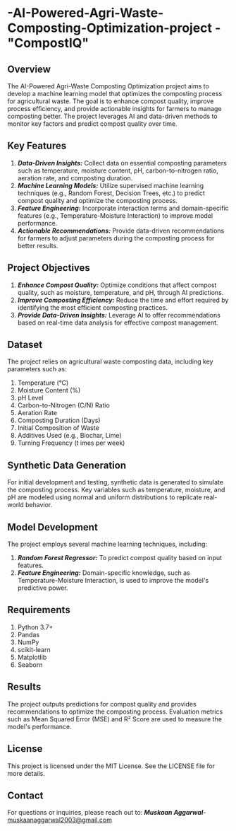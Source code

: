 # -AI-Powered-Agri-Waste-Composting-Optimization-project -"CompostIQ"

## Overview

The AI-Powered Agri-Waste Composting Optimization project aims to develop a machine learning model that optimizes the composting process for agricultural waste. The goal is to enhance compost quality, improve process efficiency, and provide actionable insights for farmers to manage composting better. The project leverages AI and data-driven methods to monitor key factors and predict compost quality over time.

## Key Features

1. ***Data-Driven Insights:*** Collect data on essential composting parameters such as temperature, moisture content, pH, carbon-to-nitrogen ratio, aeration rate, and composting duration.
2. ***Machine Learning Models:*** Utilize supervised machine learning techniques (e.g., Random Forest, Decision Trees, etc.) to predict compost quality and optimize the composting process.
3. ***Feature Engineering:*** Incorporate interaction terms and domain-specific features (e.g., Temperature-Moisture Interaction) to improve model performance.
4. ***Actionable Recommendations:*** Provide data-driven recommendations for farmers to adjust parameters during the composting process for better results.

## Project Objectives
1. ***Enhance Compost Quality:*** Optimize conditions that affect compost quality, such as moisture, temperature, and pH, through AI predictions.
2. ***Improve Composting Efficiency:*** Reduce the time and effort required by identifying the most efficient composting practices.
3. ***Provide Data-Driven Insights:*** Leverage AI to offer recommendations based on real-time data analysis for effective compost management.

## Dataset

The project relies on agricultural waste composting data, including key parameters such as:
1. Temperature (°C)
2. Moisture Content (%)
3. pH Level
4. Carbon-to-Nitrogen (C/N) Ratio
5. Aeration Rate
6. Composting Duration (Days)
7. Initial Composition of Waste
8. Additives Used (e.g., Biochar, Lime)
9. Turning Frequency (t imes per week)

## Synthetic Data Generation

For initial development and testing, synthetic data is generated to simulate the composting process. Key variables such as temperature, moisture, and pH are modeled using normal and uniform distributions to replicate real-world behavior.

## Model Development

The project employs several machine learning techniques, including:
1. ***Random Forest Regressor:*** To predict compost quality based on input features.
2. ***Feature Engineering:*** Domain-specific knowledge, such as Temperature-Moisture Interaction, is used to improve the model's predictive power.

## Requirements

1. Python 3.7+
2. Pandas
3. NumPy
4. scikit-learn
5. Matplotlib
6. Seaborn

## Results

The project outputs predictions for compost quality and provides recommendations to optimize the composting process. Evaluation metrics such as Mean Squared Error (MSE) and R² Score are used to measure the model's performance.

## License

This project is licensed under the MIT License. See the LICENSE file for more details.

## Contact

For questions or inquiries, please reach out to:
***Muskaan Aggarwal***- muskaanaggarwal2003@gmail.com 
